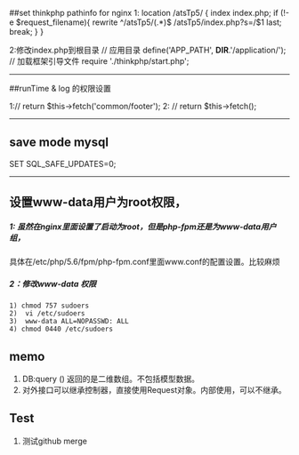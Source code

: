 ##set thinkphp pathinfo for nginx
1:
	location /atsTp5/ {
		index index.php;
		if (!-e $request_filename){
			rewrite ^/atsTp5/(.*)$ /atsTp5/index.php?s=/$1 last;
			break;
		}
	}

2:修改index.php到根目录
// 应用目录
define('APP_PATH', __DIR__.'/application/');
// 加载框架引导文件
require './thinkphp/start.php';

---
##runTime & log 的权限设置

 1://        return $this->fetch('common/footer');
 2: //        return $this->fetch();

---
## save mode mysql
  SET SQL_SAFE_UPDATES=0;

---
##  设置www-data用户为root权限，
##### 1: 虽然在nginx里面设置了启动为root，但是php-fpm还是为www-data用户组，
   具体在/etc/php/5.6/fpm/php-fpm.conf里面www.conf的配置设置。比较麻烦
##### 2：修改www-data 权限   
    1) chmod 757 sudoers
    2)  vi /etc/sudoers
    3)  www-data ALL=NOPASSWD: ALL
    4) chmod 0440 /etc/sudoers


## memo
1. DB:query () 返回的是二维数组。不包括模型数据。
2. 对外接口可以继承控制器，直接使用Request对象。内部使用，可以不继承。

## Test
1. 测试github merge